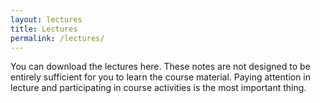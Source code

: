 ```yaml
---
layout: lectures
title: Lectures
permalink: /lectures/
---
```

You can download the lectures here. These notes are not designed to be entirely sufficient for you to learn the course material. Paying attention in lecture and participating in course activities is the most important thing.
